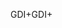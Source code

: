 <span data-ttu-id="8bfcf-101">GDI+</span><span class="sxs-lookup"><span data-stu-id="8bfcf-101">GDI+</span></span>